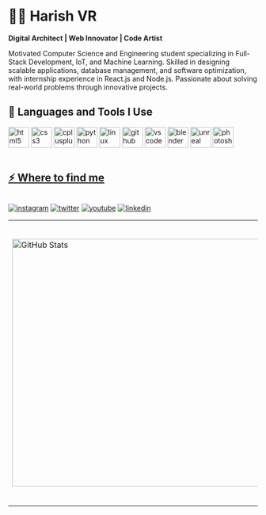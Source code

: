 # 🏄‍♂ Harish VR

**Digital Architect | Web Innovator | Code Artist**

Motivated Computer Science and Engineering student specializing in Full-Stack Development, IoT, and 
Machine Learning. Skilled in designing scalable applications, database management, and software optimization, 
with internship experience in React.js and Node.js. Passionate about solving real-world problems through 
innovative projects.

<h2>🚀 Languages and Tools I Use</h2>
<p><a target="_blank" href="https://developer.mozilla.org/en-US/docs/Web/HTML" style="display: inline-block;"><img src="https://cdn.jsdelivr.net/gh/devicons/devicon/icons/html5/html5-original.svg" alt="html5" width="42" height="42" /></a>
<a target="_blank" href="https://developer.mozilla.org/en-US/docs/Web/CSS" style="display: inline-block;"><img src="https://cdn.jsdelivr.net/gh/devicons/devicon/icons/css3/css3-original.svg" alt="css3" width="42" height="42" /></a>
<a target="_blank" href="https://cplusplus.com/" style="display: inline-block;"><img src="https://cdn.jsdelivr.net/gh/devicons/devicon/icons/cplusplus/cplusplus-original.svg" alt="cplusplus" width="42" height="42" /></a>
<a target="_blank" href="https://www.python.org/" style="display: inline-block;"><img src="https://cdn.jsdelivr.net/gh/devicons/devicon/icons/python/python-original.svg" alt="python" width="42" height="42" /></a>
<a target="_blank" href="https://www.linux.org/" style="display: inline-block;"><img src="https://cdn.jsdelivr.net/gh/devicons/devicon/icons/linux/linux-original.svg" alt="linux" width="42" height="42" /></a>
<a target="_blank" href="https://github.com/" style="display: inline-block;"><img src="https://cdn.jsdelivr.net/gh/devicons/devicon/icons/github/github-original.svg" alt="github" width="42" height="42" /></a>
<a target="_blank" href="https://code.visualstudio.com/" style="display: inline-block;"><img src="https://cdn.jsdelivr.net/gh/devicons/devicon/icons/vscode/vscode-original.svg" alt="vscode" width="42" height="42" /></a>
<a target="_blank" href="https://www.blender.org/" style="display: inline-block;"><img src="https://cdn.jsdelivr.net/gh/devicons/devicon/icons/blender/blender-original.svg" alt="blender" width="42" height="42" /></a>
<a target="_blank" href="https://www.unrealengine.com/" style="display: inline-block;"><img src="https://cdn.jsdelivr.net/gh/devicons/devicon/icons/unrealengine/unrealengine-original.svg" alt="unreal" width="42" height="42" /></a>
<a target="_blank" href="https://www.adobe.com/products/photoshop.html" style="display: inline-block;"><img src="https://cdn.jsdelivr.net/gh/devicons/devicon/icons/photoshop/photoshop-original.svg" alt="photoshop" width="42" height="42" /</a></p>
<h2>⚡ Where to find me</h2>
<p><a target="_blank" href="https://www.instagram.com/harrish_vr" style="display: inline-block;"><img src="https://img.shields.io/badge/instagram-logo?style=for-the-badge&logo=instagram&logoColor=white&color=%23F35369" alt="instagram" /></a>
<a target="_blank" href="https://x.com/harish92145652" style="display: inline-block;"><img src="https://img.shields.io/badge/twitter-x?style=for-the-badge&logo=x&logoColor=white&color=%230f1419" alt="twitter" /></a>
<a target="_blank" href="https://www.youtube.com/@versusgamingtamil" style="display: inline-block;"><img src="https://img.shields.io/badge/youtube-logo?style=for-the-badge&logo=youtube&logoColor=white&color=%23cc0000" alt="youtube" /></a>
<a target="_blank" href="https://www.linkedin.com/in/thersksanjai" style="display: inline-block;"><img src="https://img.shields.io/badge/linkedin-logo?style=for-the-badge&logo=linkedin&logoColor=white&color=%230a77b6" alt="linkedin" /></a></p>

<table align="center">
  <tr>
    <td>
      <img src="https://github-readme-stats.vercel.app/api?username=913122104048-Harishvr&show_icons=true&locale=en" alt="GitHub Stats" width="500" />
    </td>
    <td style="vertical-align: top;">
      <div style="padding-bottom: 70px;">
        <img src="https://github-readme-streak-stats.herokuapp.com/?user=913122104048-Harishvr&" alt="GitHub Streak" width="500" />
      </div>
    </td>
  </tr>
</table>
